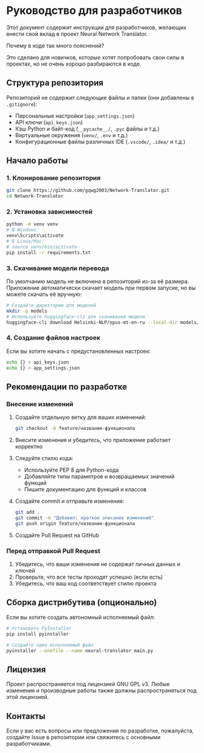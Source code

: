 # Руководство для разработчиков

Этот документ содержит инструкции для разработчиков, желающих внести свой вклад в проект Neural Network Translator.

Почему в коде так много пояснений?

Это сделано для новичков, которые хотят попробовать свои силы в проектах, но не очень хорошо разбираются в коде.

## Структура репозитория

Репозиторий не содержит следующие файлы и папки (они добавлены в `.gitignore`):
- Персональные настройки (`app_settings.json`)
- API ключи (`api_keys.json`)
- Кэш Python и байт-код (`__pycache__/`, `.pyc` файлы и т.д.)
- Виртуальные окружения (`venv/`, `.env` и т.д.)
- Конфигурационные файлы различных IDE (`.vscode/`, `.idea/` и т.д.)

## Начало работы

### 1. Клонирование репозитория
```bash
git clone https://github.com/gqwg2003/Network-Translator.git
cd Network-Translator
```

### 2. Установка зависимостей
```bash
python -m venv venv
# В Windows:
venv\Scripts\activate
# В Linux/Mac:
# source venv/bin/activate
pip install -r requirements.txt
```

### 3. Скачивание модели перевода
По умолчанию модель не включена в репозиторий из-за её размера. Приложение автоматически скачает модель при первом запуске, но вы можете скачать её вручную:

```bash
# Создайте директорию для моделей
mkdir -p models
# Используйте huggingface-cli для скачивания модели
huggingface-cli download Helsinki-NLP/opus-mt-en-ru --local-dir models/models--Helsinki-NLP--opus-mt-en-ru
```

### 4. Создание файлов настроек
Если вы хотите начать с предустановленных настроек:

```bash
echo {} > api_keys.json
echo {} > app_settings.json
```

## Рекомендации по разработке

### Внесение изменений

1. Создайте отдельную ветку для ваших изменений:
   ```bash
   git checkout -b feature/название-функционала
   ```

2. Внесите изменения и убедитесь, что приложение работает корректно

3. Следуйте стилю кода:
   - Используйте PEP 8 для Python-кода
   - Добавляйте типы параметров и возвращаемых значений функций
   - Пишите документацию для функций и классов

4. Создайте commit и отправьте изменения:
   ```bash
   git add .
   git commit -m "Добавил: краткое описание изменений"
   git push origin feature/название-функционала
   ```

5. Создайте Pull Request на GitHub

### Перед отправкой Pull Request

1. Убедитесь, что ваши изменения не содержат личных данных и ключей
2. Проверьте, что все тесты проходят успешно (если есть)
3. Убедитесь, что ваш код соответствует стилю проекта

## Сборка дистрибутива (опционально)

Если вы хотите создать автономный исполняемый файл:

```bash
# Установите PyInstaller
pip install pyinstaller

# Создайте один исполняемый файл
pyinstaller --onefile --name neural-translator main.py
```

## Лицензия

Проект распространяется под лицензией GNU GPL v3. Любые изменения и производные работы также должны распространяться под этой лицензией.

## Контакты

Если у вас есть вопросы или предложения по разработке, пожалуйста, создайте Issue в репозитории или свяжитесь с основными разработчиками. 